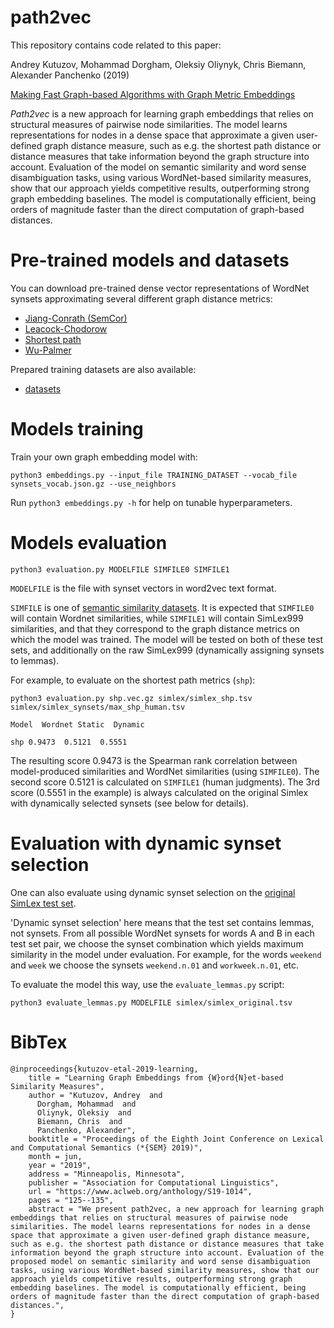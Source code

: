 # path2vec
This repository contains code related to this paper:  

Andrey Kutuzov, Mohammad Dorgham, Oleksiy Oliynyk, Chris Biemann, Alexander Panchenko (2019)

[Making Fast Graph-based Algorithms with Graph Metric Embeddings](https://aclweb.org/anthology/papers/P/P19/P19-1325/)

_Path2vec_ is a new approach for learning graph embeddings that relies on structural measures of pairwise node similarities. 
The model learns representations for nodes in a dense space that approximate a given user-defined graph distance measure, such as e.g. the shortest path distance or distance measures that take information beyond the graph structure into account. 
Evaluation of the model on semantic similarity and word sense disambiguation tasks, using various WordNet-based similarity measures, show that our approach yields competitive results, outperforming strong graph embedding baselines. 
The model is computationally efficient, being orders of magnitude faster than the direct computation of graph-based distances.

# Pre-trained models and datasets
You can download pre-trained dense vector representations of WordNet synsets approximating several different graph distance metrics:
- [Jiang-Conrath (SemCor)](https://ltnas1.informatik.uni-hamburg.de:8081/owncloud/index.php/s/lhcJQNxaGBLjL8o/download?path=%2Fembeddings&files=jcn-semcor_embeddings.vec.gz)
- [Leacock-Chodorow](https://ltnas1.informatik.uni-hamburg.de:8081/owncloud/index.php/s/lhcJQNxaGBLjL8o/download?path=%2Fembeddings&files=lch_embeddings.vec.gz)
- [Shortest path](https://ltnas1.informatik.uni-hamburg.de:8081/owncloud/index.php/s/lhcJQNxaGBLjL8o/download?path=%2Fembeddings&files=shp_embeddings.vec.gz)
- [Wu-Palmer](https://ltnas1.informatik.uni-hamburg.de:8081/owncloud/index.php/s/lhcJQNxaGBLjL8o/download?path=%2Fembeddings&files=wup_embeddings.vec.gz)

Prepared training datasets are also available:
- [datasets](https://ltnas1.informatik.uni-hamburg.de:8081/owncloud/index.php/s/lhcJQNxaGBLjL8o?path=%2Fdatasets)

# Models training
Train your own graph embedding model with:

`python3 embeddings.py --input_file TRAINING_DATASET --vocab_file synsets_vocab.json.gz --use_neighbors`

Run `python3 embeddings.py -h` for help on tunable hyperparameters.

# Models evaluation

`python3 evaluation.py MODELFILE SIMFILE0 SIMFILE1`

`MODELFILE` is the file with synset vectors in word2vec text format.

`SIMFILE` is one of [semantic similarity datasets](https://github.com/uhh-lt/path2vec/tree/master/simlex/). 
It is expected that `SIMFILE0` will contain Wordnet similarities, while `SIMFILE1` will contain SimLex999 similarities, 
and that they correspond to the graph distance metrics on which the model was trained. 
The model will be tested on both of these test sets, and additionally on the raw SimLex999 (dynamically assigning synsets to lemmas).

For example, to evaluate on the shortest path metrics (`shp`):

`python3 evaluation.py shp.vec.gz simlex/simlex_shp.tsv simlex/simlex_synsets/max_shp_human.tsv`

`Model  Wordnet Static  Dynamic`

`shp 0.9473  0.5121  0.5551`

The resulting score 0.9473 is the Spearman rank correlation between model-produced similarities and WordNet similarities (using `SIMFILE0`). 
The second score 0.5121 is calculated on `SIMFILE1` (human judgments). 
The 3rd score (0.5551 in the example) is always calculated on the original Simlex with dynamically selected synsets (see below for details).

# Evaluation with dynamic synset selection

One can also evaluate using dynamic synset selection on the [original SimLex test set](https://github.com/uhh-lt/shortpath2vec/blob/master/simlex/simlex_original.tsv).

'Dynamic synset selection' here means that the test set contains lemmas, not synsets.
From all possible WordNet synsets for words A and B in each test set pair, we choose the synset combination which yields maximum similarity in the model under evaluation. 
For example, for the words `weekend` and `week` we choose the synsets `weekend.n.01` and `workweek.n.01`, etc.

To evaluate the model this way, use the `evaluate_lemmas.py` script:

`python3 evaluate_lemmas.py MODELFILE simlex/simlex_original.tsv`

# BibTex
```
@inproceedings{kutuzov-etal-2019-learning,
    title = "Learning Graph Embeddings from {W}ord{N}et-based Similarity Measures",
    author = "Kutuzov, Andrey  and
      Dorgham, Mohammad  and
      Oliynyk, Oleksiy  and
      Biemann, Chris  and
      Panchenko, Alexander",
    booktitle = "Proceedings of the Eighth Joint Conference on Lexical and Computational Semantics (*{SEM} 2019)",
    month = jun,
    year = "2019",
    address = "Minneapolis, Minnesota",
    publisher = "Association for Computational Linguistics",
    url = "https://www.aclweb.org/anthology/S19-1014",
    pages = "125--135",
    abstract = "We present path2vec, a new approach for learning graph embeddings that relies on structural measures of pairwise node similarities. The model learns representations for nodes in a dense space that approximate a given user-defined graph distance measure, such as e.g. the shortest path distance or distance measures that take information beyond the graph structure into account. Evaluation of the proposed model on semantic similarity and word sense disambiguation tasks, using various WordNet-based similarity measures, show that our approach yields competitive results, outperforming strong graph embedding baselines. The model is computationally efficient, being orders of magnitude faster than the direct computation of graph-based distances.",
}
```
